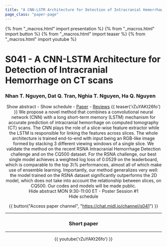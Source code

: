 ```yaml
---
title: "A CNN-LSTM Architecture for Detection of Intracranial Hemorrhage on CT scans"
page_class: "paper-page"
---
```


{% from "_macros.html" import presentation %}
{% from "_macros.html" import button %}
{% from "_macros.html" import teaser %}
{% from "_macros.html" import youtube %}

# S041 - A CNN-LSTM Architecture for Detection of Intracranial Hemorrhage on CT scans


### Nhan T. Nguyen, Dat Q. Tran, Nghia T. Nguyen, Ha Q. Nguyen

<center><a class="toggle_visibility" data-selector=".paper_abstract" data-level="3">Show abstract</a>
        - <a class="toggle_visibility" data-selector=".paper_qa" data-level="3">Show schedule</a>
        - <a href="https://openreview.net/pdf?id=1IoPbyuPFT">Paper</a>
        - <a href="https://openreview.net/forum?id=1IoPbyuPFT">Reviews</a>
        {{ teaser('rZuYAKt26fo') }}

<span class="paper_abstract">
        We propose a novel method that combines a convolutional neural network (CNN) with a long short-term memory (LSTM) mechanism for accurate prediction of intracranial hemorrhage on computed tomography (CT) scans. The CNN plays the role of a slice-wise feature extractor while the LSTM is responsible for linking the features across slices. The whole architecture is trained end-to-end with input being an RGB-like image formed by stacking 3 different viewing windows of a single slice. We validate the method on the recent RSNA Intracranial Hemorrhage Detection challenge and on the CQ500 dataset. For the RSNA challenge, our best single model achieves a weighted log loss of 0.0529 on the leaderboard, which is comparable to the top 3\% performances, almost all of which make use of ensemble learning. Importantly, our method generalizes very well: the model trained on the RSNA dataset significantly outperforms the 2D model, which does not take into account the relationship between slices, on CQ500. Our codes and models will be made public.
        <span class="actions">
  <br/>
  <a class="toggle_visibility" data-level="2">Hide abstract</a></span>
</span>

<span class="paper_qa">
        MON 9:30-11:00 ET - Poster Session #1
        <br/>
        <span class="actions"><a class="toggle_visibility" data-level="2">Hide schedule</a></span>
</span>

{{ button("Access paper channel", "https://chat.midl.io/channel/s041") }}

---

### Short paper

---

{{ youtube('rZuYAKt26fo') }}